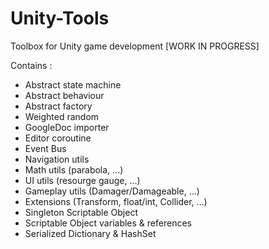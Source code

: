 # Unity-Tools
Toolbox for Unity game development [WORK IN PROGRESS]

Contains :

  - Abstract state machine
  - Abstract behaviour
  - Abstract factory
  - Weighted random
  - GoogleDoc importer
  - Editor coroutine
  - Event Bus
  - Navigation utils
  - Math utils (parabola, ...)
  - UI utils (resourge gauge, ...)
  - Gameplay utils (Damager/Damageable, ...)
  - Extensions (Transform, float/int, Collider, ...)
  - Singleton Scriptable Object
  - Scriptable Object variables & references
  - Serialized Dictionary & HashSet
